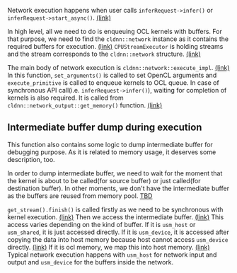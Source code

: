 Network execution happens when user calls `inferRequest->infer()` or `inferRequest->start_async()`. [(link)](https://github.com/openvinotoolkit/openvino/blob/f48b23362965fba7e86b0077319ea0d7193ec429/samples/cpp/benchmark_app/main.cpp#L929)

In high level, all we need to do is enqueuing OCL kernels with buffers. For that purpose, we need to find the `cldnn::network` instance as it contains the required buffers for execution. [(link)](https://github.com/openvinotoolkit/openvino/wiki/Basic-data-structures-of-gpu-graph-and-overall-flow#network-impl) `CPUStreamExecutor` is holding streams and the stream corresponds to the `cldnn::network` structure. [(link)](https://github.com/openvinotoolkit/openvino/blob/f48b23362965fba7e86b0077319ea0d7193ec429/src/inference/src/threading/ie_cpu_streams_executor.cpp#L263)

The main body of network execution is `cldnn::network::execute_impl`. [(link)](https://github.com/openvinotoolkit/openvino/blob/f48b23362965fba7e86b0077319ea0d7193ec429/src/plugins/intel_gpu/src/graph/network.cpp#L663) In this function, `set_arguments()` is called to set OpenCL arguments and `execute_primitive` is called to enqueue kernels to OCL queue.
In case of synchronous API call(i.e. `inferRequest->infer()`), waiting for completion of kernels is also required. It is called from `cldnn::network_output::get_memory()` function. [(link)](https://github.com/openvinotoolkit/openvino/blob/f48b23362965fba7e86b0077319ea0d7193ec429/src/plugins/intel_gpu/include/intel_gpu/graph/network.hpp#L31)

## Intermediate buffer dump during execution
This function also contains some logic to dump intermediate buffer for debugging purpose. As it is related to memory usage, it deserves some description, too.

In order to dump intermediate buffer, we need to wait for the moment that the kernel is about to be called(for source buffer) or just called(for destination buffer). In other moments, we don't have the intermediate buffer as the buffers are reused from memory pool. [TBD]()

`get_stream().finish()` is called firstly as we need to be synchronous with kernel execution. [(link)](https://github.com/openvinotoolkit/openvino/blob/f48b23362965fba7e86b0077319ea0d7193ec429/src/plugins/intel_gpu/src/graph/network.cpp#L712) Then we access the intermediate buffer. [(link)](https://github.com/openvinotoolkit/openvino/blob/f48b23362965fba7e86b0077319ea0d7193ec429/src/plugins/intel_gpu/src/graph/network.cpp#L114) This access varies depending on the kind of buffer. If it is `usm_host` or `usm_shared`, it is just accessed directly. If it is `usm_device`, it is accessed after copying the data into host memory because host cannot access `usm_device` directly. [(link)](https://github.com/openvinotoolkit/openvino/blob/f48b23362965fba7e86b0077319ea0d7193ec429/src/plugins/intel_gpu/src/runtime/ocl/ocl_memory.cpp#L312) If it is ocl memory, we map this into host memory. [(link)](https://github.com/openvinotoolkit/openvino/blob/f48b23362965fba7e86b0077319ea0d7193ec429/src/plugins/intel_gpu/src/runtime/ocl/ocl_memory.cpp#L46) Typical network execution happens with `usm_host` for network input and output and `usm_device` for the buffers inside the network.
